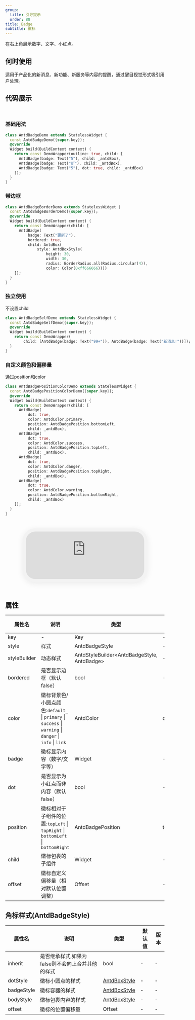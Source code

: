 ```yaml
---
group:
  title: 引导提示
  order: 88
title: Badge
subtitle: 徽标
---
```

在右上角展示数字、文字、小红点。
## 何时使用
适用于产品化的新消息、新功能、新服务等内容的提醒，通过醒目视觉形式吸引用户处理。

## 代码展示

<div class='preview-container'>
<div>

### 基础用法


```dart
class AntdBadgeDemo extends StatelessWidget {
  const AntdBadgeDemo({super.key});
  @override
  Widget build(BuildContext context) {
    return const DemoWrapper(outline: true, child: [
      AntdBadge(badge: Text("5"), child: _antdBox),
      AntdBadge(badge: Text("新"), child: _antdBox),
      AntdBadge(badge: Text("5"), dot: true, child: _antdBox)
    ]);
  }
}

```

### 带边框


```dart
class AntdBadgeBorderDemo extends StatelessWidget {
  const AntdBadgeBorderDemo({super.key});
  @override
  Widget build(BuildContext context) {
    return const DemoWrapper(child: [
      AntdBadge(
          badge: Text("更新了"),
          bordered: true,
          child: AntdBox(
              style: AntdBoxStyle(
                  height: 30,
                  width: 30,
                  radius: BorderRadius.all(Radius.circular(4)),
                  color: Color(0xff666666))))
    ]);
  }
}

```

### 独立使用

不设置child

```dart
class AntdBadgeSelfDemo extends StatelessWidget {
  const AntdBadgeSelfDemo({super.key});
  @override
  Widget build(BuildContext context) {
    return const DemoWrapper(
        child: [AntdBadge(badge: Text("99+")), AntdBadge(badge: Text("新消息!"))]);
  }
}

```

### 自定义颜色和偏移量

通过position和color

```dart
class AntdBadgePositionColorDemo extends StatelessWidget {
  const AntdBadgePositionColorDemo({super.key});
  @override
  Widget build(BuildContext context) {
    return const DemoWrapper(child: [
      AntdBadge(
          dot: true,
          color: AntdColor.primary,
          position: AntdBadgePosition.bottomLeft,
          child: _antdBox),
      AntdBadge(
          dot: true,
          color: AntdColor.success,
          position: AntdBadgePosition.topLeft,
          child: _antdBox),
      AntdBadge(
          dot: true,
          color: AntdColor.danger,
          position: AntdBadgePosition.topRight,
          child: _antdBox),
      AntdBadge(
          dot: true,
          color: AntdColor.warning,
          position: AntdBadgePosition.bottomRight,
          child: _antdBox)
    ]);
  }
}

```

</div>
<div class='phone-preview'>
<iframe src='https://antd-flutter-git-example-howie206s-projects.vercel.app/AntdBadge'></iframe>
</div>
</div>

  <style>
.preview-container {
  display: flex;
  gap: 24px;
  margin: 32px 0;
  align-items: start;
}

.phone-preview {
  flex: 1;
  min-width: 375px;
  max-width: 375px;
  border: 10px solid #f3f3f3;
  border-radius: 40px;
  background: #fff;
  box-shadow: 0 4px 20px rgba(0, 0, 0, 0.08);
  overflow: hidden;
  height: 652px;
  width: 393px;
  position: sticky;
  top: 80px;
}

.phone-preview iframe {
  width: 100%;
  height: 100%;
  border: none;
}

.code-block {
  max-height: 100%;
  margin: 16px 0;
  overflow-y: scroll;
}

.dumi-default-source-code {
  margin: 0 !important;
}

.markdown .dumi-default-source-code >pre.prism-code {
  padding: 12px !important;
  font-size: 12px !important;
}

@media (max-width: 960px) {
  .preview-container {
    flex-direction: column;
  }
  
  .phone-preview {
    width: 100%;
    max-width: 375px;
    margin: 0 auto 24px;
    position: static;
  }
}

/* Dart 代码高亮主题 - 基于 VS Code 暗色主题优化 */
.prism-code {
  display: block;
  overflow-x: auto;
  padding: 1em;
  border-radius: 6px;
  font-family: 'Fira Code', 'Consolas', 'Monaco', monospace;
  font-size: 14px;
  line-height: 1.5;
  color: #d4d4d4;
  background: #1e1e1e;
}

/* 基础元素 */
.prism-code .hljs-keyword { color: #569cd6; font-weight: bold; }          /* 关键字 */
.prism-code .hljs-built_in { color: #4ec9b0; }                           /* 内置类型 */
.prism-code .hljs-type { color: #4ec9b0; }                               /* 类型声明 */
.prism-code .hljs-literal { color: #569cd6; }                            /* 字面量 */
.prism-code .hljs-number { color: #b5cea8; }                             /* 数字 */
.prism-code .hljs-string { color: #ce9178; }                             /* 字符串 */
.prism-code .hljs-comment { color: #6a9955; font-style: italic; }        /* 注释 */
.prism-code .hljs-meta { color: #9b9b9b; }                               /* 元信息 */

/* Dart 特有元素 */
.prism-code .hljs-constant { color: #4fc1ff; }                           /* const/final */
.prism-code .hljs-function { color: #dcdcaa; }                           /* 函数名 */
.prism-code .hljs-title.class_ { color: #4ec9b0; text-decoration: underline; } /* 类名 */
.prism-code .hljs-params { color: #9cdcfe; }                             /* 参数 */
.prism-code .hljs-variable { color: #9cdcfe; }                           /* 变量 */
.prism-code .hljs-annotation { color: #d4d4d4; background: #3a3a3a; }    /* 注解 */
.prism-code .hljs-punctuation { color: #d4d4d4; }                        /* 标点符号 */

/* 特殊增强 */
.prism-code .hljs-constructor { color: #c586c0; }                        /* 构造函数 */
.prism-code .hljs-named-parameter { color: #9cdcfe; font-style: italic; }/* 命名参数 */
.prism-code .hljs-generic { color: #4ec9b0; opacity: 0.8; }              /* 泛型符号 */
.prism-code .hljs-typedef { color: #4ec9b0; text-decoration: underline; }/* typedef */

/* 行号样式 (可选) */
.prism-code .hljs-ln-numbers {
  color: #858585;
  text-align: right;
  padding-right: 12px;
}
</style>

## 属性
| 属性名 | 说明 | 类型 | 默认值 | 版本 |
| --- | --- | --- | --- | --- |
| key | - | Key | - | - |
| style | 样式 | AntdBadgeStyle | - | - |
| styleBuilder | 动态样式 | AntdStyleBuilder&lt;AntdBadgeStyle, AntdBadge&gt; | - | - |
| bordered | 是否显示边框（默认false） | bool | - | - |
| color | 徽标背景色/小圆点颜色:`default_` \| `primary` \| `success` \| `warning` \| `danger` \| `info` \| `link` | AntdColor | danger | - |
| badge | 徽标显示内容（数字/文字等） | Widget | - | - |
| dot | 是否显示为小红点而非内容（默认false） | bool | - | - |
| position | 徽标相对于子组件的位置:`topLeft` \| `topRight` \| `bottomLeft` \| `bottomRight` | AntdBadgePosition | topRight | - |
| child | 徽标包裹的子组件 | Widget | - | - |
| offset | 徽标自定义偏移量（相对默认位置调整） | Offset | - | - |


## 角标样式(AntdBadgeStyle) <a id='AntdBadgeStyle'></a>

| 属性名 | 说明 | 类型 | 默认值 | 版本 |
| --- | --- | --- | --- | --- |
| inherit | 是否继承样式,如果为false则不会向上合并其他的样式 | bool | - | - |
| dotStyle | 徽标小圆点的样式 | [AntdBoxStyle](../components/antd-box/#AntdBoxStyle) | - | - |
| badgeStyle | 徽标容器的样式 | [AntdBoxStyle](../components/antd-box/#AntdBoxStyle) | - | - |
| bodyStyle | 徽标包裹内容的样式 | [AntdBoxStyle](../components/antd-box/#AntdBoxStyle) | - | - |
| offset | 徽标的位置偏移量 | Offset | - | - |



